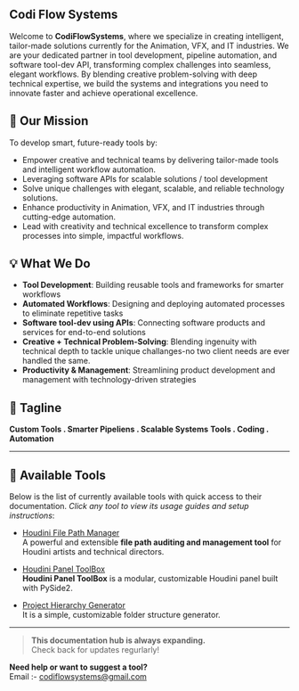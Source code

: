 ## Codi Flow Systems

Welcome to **CodiFlowSystems**, where we specialize in creating intelligent, tailor-made solutions currently for the Animation, VFX, and IT industries. We are your dedicated partner in tool development, pipeline automation, and software tool-dev API, transforming complex challenges into seamless, elegant workflows. By blending creative problem-solving with deep technical expertise, we build the systems and integrations you need to innovate faster and achieve operational excellence.

## 🌟 Our Mission
To develop smart, future-ready tools by:
- Empower creative and technical teams by delivering tailor-made tools and intelligent workflow automation.
- Leveraging software APIs for scalable solutions / tool development
- Solve unique challenges with elegant, scalable, and reliable technology solutions.
- Enhance productivity in Animation, VFX, and IT industries through cutting-edge automation.
- Lead with creativity and technical excellence to transform complex processes into simple, impactful workflows.

## 💡 What We Do
- **Tool Development**: Building reusable tools and frameworks for smarter workflows
- **Automated Workflows**: Designing and deploying automated processes to eliminate repetitive tasks
- **Software tool-dev using APIs**: Connecting software products and services for end-to-end solutions
- **Creative + Technical Problem-Solving**: Blending ingenuity with technical depth to tackle unique challanges-no two client needs are ever handled the same.
- **Productivity & Management**: Streamlining product development and management with technology-driven strategies

## 📣 Tagline
**Custom Tools . Smarter Pipeliens . Scalable Systems**
**Tools . Coding . Automation**

---

## 🧰 Available Tools

Below is the list of currently available tools with quick access to their documentation. _Click any tool to view its usage guides and setup instructions_:

- [Houdini File Path Manager](HFilePathManager/index.md)  
  A powerful and extensible **file path auditing and management tool** for Houdini artists and technical directors.

- [Houdini Panel ToolBox](HPanelToolBox/index.md)  
  **Houdini Panel ToolBox** is a modular, customizable Houdini panel built with PySide2.

- [Project Hierarchy Generator](ProjectHierarchyGenerator/index.md)  
  It is a simple, customizable folder structure generator.

---

> **This documentation hub is always expanding.**  
> Check back for updates regurlarly!

**Need help or want to suggest a tool?**  
Email :- codiflowsystems@gmail.com

